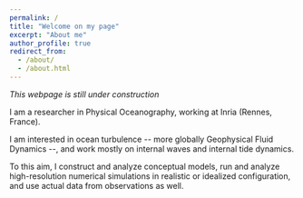 ```yaml
---
permalink: /
title: "Welcome on my page"
excerpt: "About me"
author_profile: true
redirect_from: 
  - /about/
  - /about.html
---
```


_This webpage is still under construction_

I am a researcher in Physical Oceanography, working at Inria (Rennes, France). 

I am interested in ocean turbulence -- more globally Geophysical Fluid Dynamics --, and work mostly on internal waves and internal tide dynamics. 

To this aim, I construct and analyze conceptual models, run and analyze high-resolution numerical simulations in realistic or idealized configuration, and use actual data from observations as well. 
